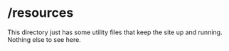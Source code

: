# /resources
This directory just has some utility files that keep the site up and running. Nothing else to see here.
